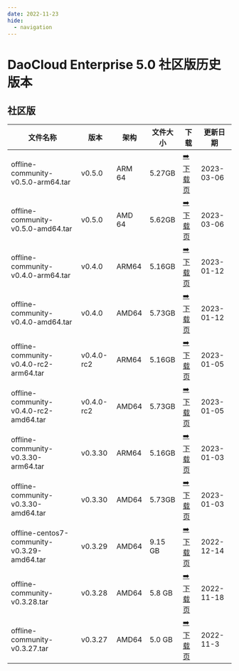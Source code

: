 ```yaml
---
date: 2022-11-23
hide:
  - navigation
---
```


# DaoCloud Enterprise 5.0 社区版历史版本

## 社区版

| 文件名称 | 版本 | 架构 | 文件大小 | 下载 | 更新日期 |
| ------- | --- | ---- | ------ | --- | ------- |
| offline-community-v0.5.0-arm64.tar | v0.5.0 | ARM 64 | 5.27GB | [:arrow_right: 下载页](./dce5-installer-v0.5.0.md) | 2023-03-06 |
| offline-community-v0.5.0-amd64.tar | v0.5.0 | AMD 64 | 5.62GB | [:arrow_right: 下载页](./dce5-installer-v0.5.0.md) | 2023-03-06 |
| offline-community-v0.4.0-arm64.tar | v0.4.0 | ARM64 | 5.16GB | [:arrow_right: 下载页](./dce5-installer-v0.4.0.md) | 2023-01-12 |
| offline-community-v0.4.0-amd64.tar | v0.4.0 | AMD64 | 5.73GB | [:arrow_right: 下载页](./dce5-installer-v0.4.0.md) | 2023-01-12 |
| offline-community-v0.4.0-rc2-arm64.tar | v0.4.0-rc2 | ARM64 | 5.16GB | [:arrow_right: 下载页](./dce5-installer-v0.4.0-rc2.md) | 2023-01-05 |
| offline-community-v0.4.0-rc2-amd64.tar | v0.4.0-rc2 | AMD64 | 5.73GB | [:arrow_right: 下载页](./dce5-installer-v0.4.0-rc2.md) | 2023-01-05 |
| offline-community-v0.3.30-arm64.tar | v0.3.30 | ARM64 | 5.16GB | [:arrow_right: 下载页](./dce5-installer-v0.3.30.md) | 2023-01-03 |
| offline-community-v0.3.30-amd64.tar | v0.3.30 | AMD64 | 5.73GB | [:arrow_right: 下载页](./dce5-installer-v0.3.30.md) | 2023-01-03 |
| offline-centos7-community-v0.3.29-amd64.tar | v0.3.29 | AMD64 | 9.15 GB | [:arrow_right: 下载页](./dce5-installer-v0.3.29.md) | 2022-12-14 |
| offline-community-v0.3.28.tar | v0.3.28 | AMD64 | 5.8 GB | [:arrow_right: 下载页](./dce5-installer-v0.3.28.md) | 2022-11-18 |
| offline-community-v0.3.27.tar | v0.3.27 | AMD64 | 5.0 GB | [:arrow_right: 下载页](./dce5-installer-v0.3.27.md) | 2022-11-3 |

